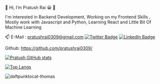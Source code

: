 👋 Hi, I’m Pratush Rai 😀 👋

I'm interested in Backend Development,
Working on my Frontend Skills ,
Mostly work with Javascript and Python,
Learning React and Little Bit Of Machine Learning

📫 E-Mail : pratushrai0309@gmail.com
[![Twitter Badge](https://img.shields.io/badge/Twitter-Profile-informational?style=flat&logo=twitter&logoColor=white&color=1CA2F1)](https://twitter.com/PratushRai)
[![LinkedIn Badge](https://img.shields.io/badge/LinkedIn-Profile-informational?style=flat&logo=linkedin&logoColor=white&color=0D76A8)](https://www.linkedin.com/in/pratush-rai-012752186/)


Github: https://github.com/pratushrai0309/

[![Pratush GitHub stats](https://github-readme-stats.vercel.app/api?username=pratushrai0309&show_icons=true&theme=radical)](https://github.com/pratushrai0309/github-readme-stats)

[![Top Langs](https://github-readme-stats.vercel.app/api/top-langs/?username=pratushrai0309&layout=compact&show_icons=true&theme=radical)](https://github.com/pratushrai0309/github-readme-stats)

![daftpunktocat-thomas](https://user-images.githubusercontent.com/46784707/164881143-93130a26-58cf-43be-bd00-3eecab8c5f0d.gif)

<!---
pratushrai0309/pratushrai0309 is a ✨ special ✨ repository because its `README.md` (this file) appears on your GitHub profile.
You can click the Preview link to take a look at your changes.
--->
